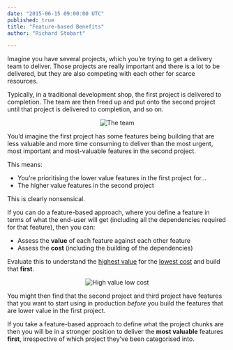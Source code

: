 ```yaml
---
date: "2015-06-15 09:00:00 UTC"
published: true
title: "Feature-based Benefits"
author: "Richard Stobart"

---
```


Imagine you have several projects, which you’re trying to get a delivery team to deliver. Those projects are really important and there is a lot to be delivered, but they are also competing with each other for scarce resources.<br/>

Typically, in a traditional development shop, the first project is delivered to completion. The team are then freed up and put onto the second project until that project is delivered to completion, and so on.<br/>

<p align="center"><img src="http://bit.ly/1QoKMMv" alt="The team"></p>

You’d imagine the first project has some features being building that are less valuable and more time consuming to deliver than the most urgent, most important and most-valuable features in the second project.<br/>

This means:<br/>

* You’re prioritising the lower value features in the first project for…
* The higher value features in the second project

This is clearly nonsensical.<br/>

If you can do a feature-based approach, where you define a feature in terms of what the end-user will get (including all the dependencies required for that feature), then you can:

* Assess the <b>value</b> of each feature against each other feature
* Assess the <b>cost</b> (including the building of the dependencies)

Evaluate this to understand the <u>highest value</u> for the <u>lowest cost</u> and build that <b>first</b>.<br/>

<p align="center"><img src="http://bit.ly/1RJsyaM" alt="High value low cost"></p>


You might then find that the second project and third project have features that you want to start using in production <i>before</i> you build the features that are lower value in the first project.<br/>

If you take a feature-based approach to define what the project chunks are then you will be in a stronger position to deliver the <b>most valuable</b> features <b>first</b>, irrespective of which project they’ve been categorised into.
